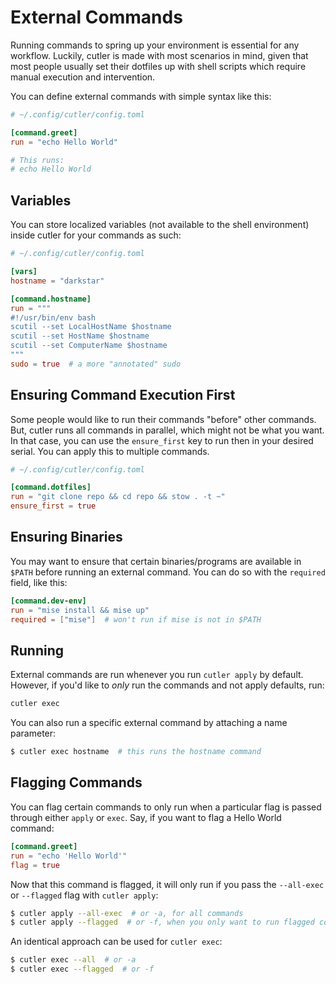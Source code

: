 # External Commands

Running commands to spring up your environment is essential for any workflow. Luckily, cutler is made with most scenarios in mind, given that most people usually set their dotfiles up with shell scripts which require manual execution and intervention.

You can define external commands with simple syntax like this:

```toml
# ~/.config/cutler/config.toml

[command.greet]
run = "echo Hello World"

# This runs:
# echo Hello World
```

## Variables

You can store localized variables (not available to the shell environment) inside cutler for your commands as such:

```toml
# ~/.config/cutler/config.toml

[vars]
hostname = "darkstar"

[command.hostname]
run = """
#!/usr/bin/env bash
scutil --set LocalHostName $hostname
scutil --set HostName $hostname
scutil --set ComputerName $hostname
"""
sudo = true  # a more "annotated" sudo
```

## Ensuring Command Execution First

Some people would like to run their commands "before" other commands. But, cutler runs all commands in parallel, which might not be what you want. In that case, you can use the `ensure_first` key to run then in your desired serial. You can apply this to multiple commands.

```toml
# ~/.config/cutler/config.toml

[command.dotfiles]
run = "git clone repo && cd repo && stow . -t ~"
ensure_first = true
```

## Ensuring Binaries

You may want to ensure that certain binaries/programs are available in `$PATH` before running an external command. You can do so with the `required` field, like this:

```toml
[command.dev-env]
run = "mise install && mise up"
required = ["mise"]  # won't run if mise is not in $PATH
```

## Running

External commands are run whenever you run `cutler apply` by default. However, if you'd like to _only_ run the commands and not apply defaults, run:

```sh
cutler exec
```

You can also run a specific external command by attaching a name parameter:

```sh
$ cutler exec hostname  # this runs the hostname command
```

## Flagging Commands

You can flag certain commands to only run when a particular flag is passed through either `apply` or `exec`. Say, if you want to flag a Hello World command:

```toml
[command.greet]
run = "echo 'Hello World'"
flag = true
```

Now that this command is flagged, it will only run if you pass the `--all-exec` or `--flagged` flag with `cutler apply`:

```sh
$ cutler apply --all-exec  # or -a, for all commands
$ cutler apply --flagged  # or -f, when you only want to run flagged commands
```

An identical approach can be used for `cutler exec`:

```sh
$ cutler exec --all  # or -a
$ cutler exec --flagged  # or -f
```
